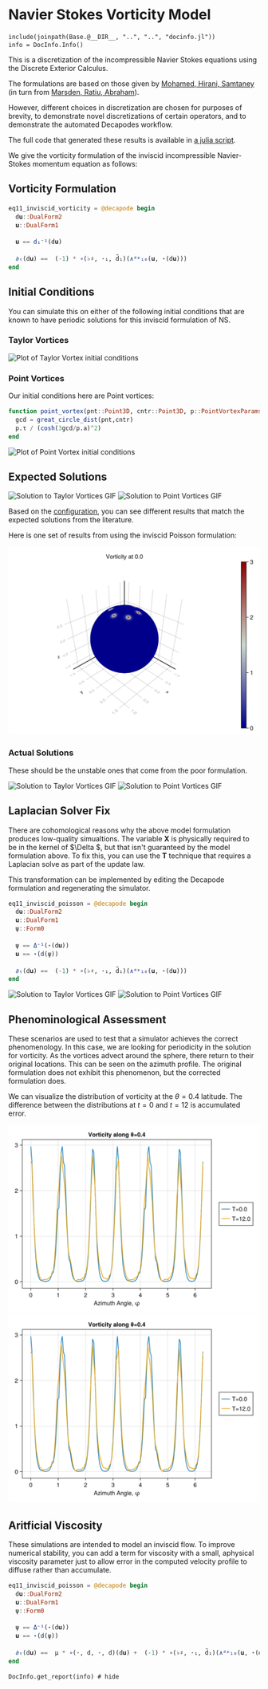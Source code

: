 # Navier Stokes Vorticity Model

```@setup INFO
include(joinpath(Base.@__DIR__, "..", "..", "docinfo.jl"))
info = DocInfo.Info()
```

This is a discretization of the incompressible Navier Stokes equations using the Discrete Exterior Calculus.

The formulations are based on those given by [Mohamed, Hirani, Samtaney](https://arxiv.org/abs/1508.01166) (in turn from [Marsden, Ratiu, Abraham](https://link.springer.com/book/10.1007/978-1-4612-1029-0)).

However, different choices in discretization are chosen for purposes of brevity, to demonstrate novel discretizations of certain operators, and to demonstrate the automated Decapodes workflow.

The full code that generated these results is available in [a julia script](ns.jl).

We give the vorticity formulation of the inviscid incompressible Navier-Stokes momentum equation as follows:

## Vorticity Formulation

```julia
eq11_inviscid_vorticity = @decapode begin
  d𝐮::DualForm2
  𝐮::DualForm1

  𝐮 == d₁⁻¹(d𝐮)

  ∂ₜ(d𝐮) ==  (-1) * ∘(♭♯, ⋆₁, d̃₁)(∧ᵈᵖ₁₀(𝐮, ⋆(d𝐮)))
end
```

## Initial Conditions

You can simulate this on either of the following initial conditions that are known to have periodic solutions for this inviscid formulation of NS.

### Taylor Vortices

![Plot of Taylor Vortex initial conditions]()

### Point Vortices

Our initial conditions here are Point vortices:

```julia
function point_vortex(pnt::Point3D, cntr::Point3D, p::PointVortexParams)
  gcd = great_circle_dist(pnt,cntr)
  p.τ / (cosh(3gcd/p.a)^2)
end
```

![Plot of Point Vortex initial conditions]()

## Expected Solutions

![Solution to Taylor Vortices GIF]()
![Solution to Point Vortices GIF]()

Based on the [configuration](config.toml), you can see different results that match the expected solutions from the literature.

Here is one set of results from using the inviscid Poisson formulation:

![Vorticity](vort.gif)

### Actual Solutions

These should be the unstable ones that come from the poor formulation.

![Solution to Taylor Vortices GIF]()
![Solution to Point Vortices GIF]()

## Laplacian Solver Fix

There are cohomological reasons why the above model formulation produces low-quality simualtions. The variable **X** is physically required to be in the kernel of $\Delta $, but that isn't guaranteed by the model formulation above. To fix this, you can use the **T** technique that requires a Laplacian solve as part of the update law.

This transformation can be implemented by editing the Decapode formulation and regenerating the simulator.

```julia
eq11_inviscid_poisson = @decapode begin
  d𝐮::DualForm2
  𝐮::DualForm1
  ψ::Form0

  ψ == Δ⁻¹(⋆(d𝐮))
  𝐮 == ⋆(d(ψ))

  ∂ₜ(d𝐮) ==  (-1) * ∘(♭♯, ⋆₁, d̃₁)(∧ᵈᵖ₁₀(𝐮, ⋆(d𝐮)))
end
```


![Solution to Taylor Vortices GIF]()
![Solution to Point Vortices GIF]()


## Phenominological Assessment

These scenarios are used to test that a simulator achieves the correct phenomenology. In this case, we are looking for periodicity in the solution for vorticity. As the vortices advect around the sphere, there return to their original locations. This can be seen on the azimuth profile. The original formulation does not exhibit this phenomenon, but the corrected formulation does.

We can visualize the distribution of vorticity at the $\theta = 0.4$ latitude. The difference between the distributions at $t=0$ and $t=12$ is accumulated error.

![Azimuth Profile BAD](azimuth.png)
![Azimuth Profile GOOD](azimuth.png)


## Aritficial Viscosity

These simulations are intended to model an inviscid flow. To improve numerical stability, you can add a term for viscosity with a small, aphysical viscosity parameter just to allow error in the computed velocity profile to diffuse rather than accumulate.

```julia
eq11_inviscid_poisson = @decapode begin
  d𝐮::DualForm2
  𝐮::DualForm1
  ψ::Form0

  ψ == Δ⁻¹(⋆(d𝐮))
  𝐮 == ⋆(d(ψ))

  ∂ₜ(d𝐮) ==  μ * ∘(⋆, d, ⋆, d)(d𝐮) +  (-1) * ∘(♭♯, ⋆₁, d̃₁)(∧ᵈᵖ₁₀(𝐮, ⋆(d𝐮)))
end
```

```@example INFO
DocInfo.get_report(info) # hide
```
